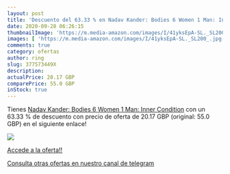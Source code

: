 ```yaml
---
layout: post
title: 'Descuento del 63.33 % en Nadav Kander: Bodies 6 Women 1 Man: Inne'
date: 2020-09-28 06:26:15
thumbnailImage: 'https://m.media-amazon.com/images/I/41yksEpA-SL._SL200_.jpg'
images: [ 'https://m.media-amazon.com/images/I/41yksEpA-SL._SL200_.jpg' ]
comments: true
category: ofertas
author: ring
slug: 377573449X
description:
actualPrice: 20.17 GBP
comparePrice: 55.0 GBP
inStock: true
---
```


Tienes [Nadav Kander: Bodies 6 Women 1 Man: Inner Condition](https://www.amazon.com/dp/377573449X/?tag=redken08-20) con un 63.33 % de descuento con precio de oferta de 20.17 GBP (original: 55.0 GBP) en el siguiente enlace!

[![](https://m.media-amazon.com/images/I/41yksEpA-SL._SL200_.jpg)](https://www.amazon.com/dp/377573449X/?tag=redken08-20)

[Accede a la oferta!!](https://www.amazon.com/dp/377573449X/?tag=redken08-20)

[Consulta otras ofertas en nuestro canal de telegram](https://t.me/s/ofertas25)
